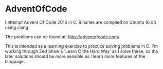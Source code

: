 # AdventOfCode
I attempt Advent Of Code 2016 in C. Binaries are compiled on Ubuntu 16.04 using clang.

The problems can be found at: http://adventofcode.com/

This is intended as a learning exercise to practice solving problems in C.
I'm working through Zed Shaw's 'Learn C the Hard Way' as I solve these,
so the later solutions should be more sensible as I learn more features
of the language.
